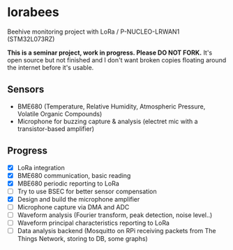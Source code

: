 # lorabees

Beehive monitoring project with LoRa / P-NUCLEO-LRWAN1 (STM32L073RZ)

**This is a seminar project, work in progress. Please DO NOT FORK.**
It's open source but not finished and I don't want broken copies floating around the internet before it's usable.

## Sensors

- BME680 (Temperature, Relative Humidity, Atmospheric Pressure, Volatile Organic Compounds)
- Microphone for buzzing capture & analysis (electret mic with a transistor-based amplifier)

## Progress

- [x] LoRa integration
- [x] BME680 communication, basic reading
- [x] MBE680 periodic reporting to LoRa
- [ ] Try to use BSEC for better sensor compensation
- [x] Design and build the microphone amplifier
- [ ] Microphone capture via DMA and ADC
- [ ] Waveform analysis (Fourier transform, peak detection, noise level..)
- [ ] Waveform principal characteristics reporting to LoRa
- [ ] Data analysis backend (Mosquitto on RPi receiving packets from The Things Network, storing to DB, some graphs)
